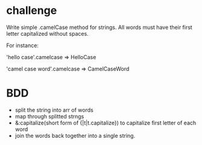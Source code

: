 # challenge

Write simple .camelCase method for strings. All words must have their first letter capitalized without spaces.

For instance:

'hello case'.camelcase => HelloCase

'camel case word'.camelcase => CamelCaseWord

# BDD
- split the string into arr of words
- map through splitted strngs
- &:capitalize(short form of {|t|t.capitalize}) to capitalize first letter of each word
- join the words back together into a single string.